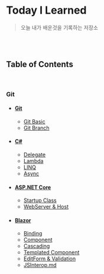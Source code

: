 # Today I Learned

> 오늘 내가 배운것을 기록하는 저장소

<br/><br/>

## Table of Contents

<br/>

### Git
- #### [Git](/Git)
  - [Git Basic](/Git/Git_Basic.md)
  - [Git Branch](/Git/Git_Branch.md)
- #### [C#](/C%23)
  - [Delegate](/C%23/Delegate.md)
  - [Lambda](/C%23/Lambda.md)
  - [LINQ](/C%23/Linq.md)
  - [Async](/C%23/Async.md)
- #### [ASP.NET Core](/ASP.NET-Core)
  - [Startup Class](/ASP.NET-Core/Startup.md)
  - [WebServer & Host](/ASP.NET-Core/WebServer%26Host.md)
- #### [Blazor](/Blazor)
  - [Binding](/Blazor/Binding.md)
  - [Component](/Blazor/Component.md)
  - [Cascading](/Blazor/Cascading.md)
  - [Templated Component](/Blazor/TemplatedComponent.md)
  - [EditForm & Validation](/Blazor/EditForm%26Validation.md)
  - [JSInterop.md](/Blazor/JSInterop.md)